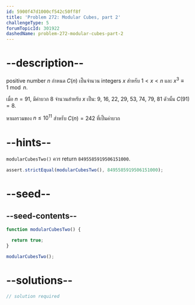 ```yaml
---
id: 5900f47d1000cf542c50ff8f
title: 'Problem 272: Modular Cubes, part 2'
challengeType: 5
forumTopicId: 301922
dashedName: problem-272-modular-cubes-part-2
---
```


# --description--

positive number $n$ กำหนด $C(n)$ เป็นจำนวน integers $x$ สำหรับ $1 < x < n$ และ $x^3 \equiv 1\bmod n$.

เมื่อ $n = 91$, มีค่าบวก 8 จำนวนสำหรับ $x$ เป็น: 9, 16, 22, 29, 53, 74, 79, 81 ดัวนั้น $C(91) = 8$.

หาผลรวมของ $n ≤ {10}^{11}$ สำหรับ $C(n)=242$ ที่เป็นค่าบวก

# --hints--

`modularCubesTwo()` ควร return `8495585919506151000`.

```js
assert.strictEqual(modularCubesTwo(), 8495585919506151000);
```

# --seed--

## --seed-contents--

```js
function modularCubesTwo() {

  return true;
}

modularCubesTwo();
```

# --solutions--

```js
// solution required
```
